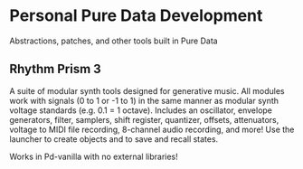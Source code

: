 # Personal Pure Data Development
 Abstractions, patches, and other tools built in Pure Data
 
 ## Rhythm Prism 3
 A suite of modular synth tools designed for generative music. All modules work with signals (0 to 1 or -1 to 1) in the same manner as modular synth voltage standards (e.g. 0.1 = 1 octave). Includes an oscillator, envelope generators, filter, samplers, shift register, quantizer, offsets, attenuators, voltage to MIDI file recording, 8-channel audio recording, and more! Use the launcher to create objects and to save and recall states.
 
 Works in Pd-vanilla with no external libraries!
